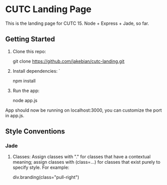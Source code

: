 # CUTC Landing Page

This is the landing page for CUTC 15. Node + Express + Jade, so far.

## Getting Started

1. Clone this repo:
	
    git clone https://github.com/jakebian/cutc-landing.git

2. Install dependencies: `

    npm install

3. Run the app: 
	
    node app.js

App should now be running on localhost:3000, you can customize the port in app.js.


## Style Conventions

### Jade
1. Classes:
Assign classes with "." for classes that have a contextual meaning; assign classes with (class=...) for classes that exist purely to specify style. For example:

	div.branding(class="pull-right")









